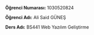 **Öğrenci Numarası:** 1030520824

**Öğrenci Adı:** Ali Said GÜNEŞ

**Ders Adı:** BS441 Web Yazılım Geliştirme
